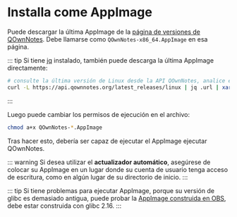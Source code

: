 # Installa come AppImage

Puede descargar la última AppImage de la [página de versiones de QOwnNotes](https://github.com/pbek/QOwnNotes/releases). Debe llamarse como `QOwnNotes-x86_64.AppImage` en esa página.

::: tip
Si tiene [jq](https://stedolan.github.io/jq/) instalado, también puede descarga la última AppImage directamente:

```bash
# consulte la última versión de Linux desde la API QOwnNotes, analice el JSON para la URL y descárguelo
curl -L https://api.qownnotes.org/latest_releases/linux | jq .url | xargs curl -Lo QOwnNotes-x86_64.AppImage
```
:::

Luego puede cambiar los permisos de ejecución en el archivo:

```bash
chmod a+x QOwnNotes-*.AppImage
```

Tras hacer esto, debería ser capaz de ejecutar el AppImage ejecutar QOwnNotes.

::: warning
Si desea utilizar el **actualizador automático**, asegúrese de colocar su AppImage en un lugar donde su cuenta de usuario tenga acceso de escritura, como en algún lugar de su directorio de inicio.
:::

::: tip
Si tiene problemas para ejecutar AppImage, porque su versión de glibc es demasiado antigua, puede probar la [AppImage construida en OBS](https://download.opensuse.org/repositories/home:/pbek:/QOwnNotes/AppImage/QOwnNotes-latest-x86_64.AppImage), debe estar construida con glibc 2.16.
:::
